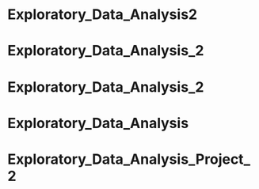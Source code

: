 # Exploratory_Data_Analysis2
# Exploratory_Data_Analysis_2
# Exploratory_Data_Analysis_2
# Exploratory_Data_Analysis
# Exploratory_Data_Analysis_Project_2
